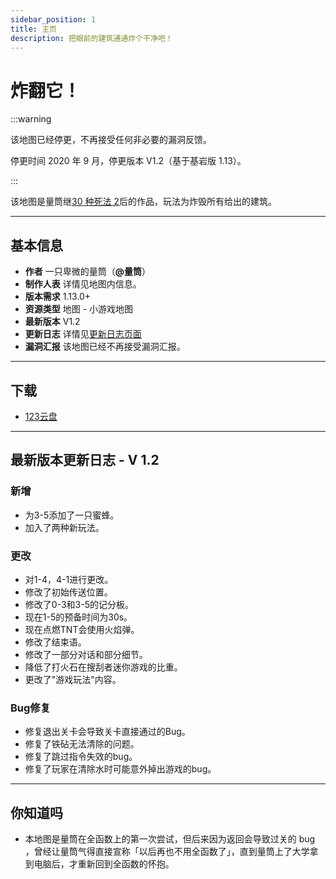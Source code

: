 ```yaml
---
sidebar_position: 1
title: 主页
description: 把眼前的建筑通通炸个干净吧！
---
```


# 炸翻它！

:::warning

该地图已经停更，不再接受任何非必要的漏洞反馈。

停更时间 2020 年 9 月，停更版本 V1.2（基于基岩版 1.13）。

:::

该地图是量筒继[30 种死法 2](../30_ways_to_die_2/homepage)后的作品，玩法为炸毁所有给出的建筑。

---

## 基本信息

- **作者** 一只卑微的量筒（**@量筒**）
- **制作人表** 详情见地图内信息。
- **版本需求** 1.13.0+
- **资源类型** 地图 - 小游戏地图
- **最新版本** V1.2
- **更新日志** 详情见[更新日志页面](update_log)
- **漏洞汇报** 该地图已经不再接受漏洞汇报。

---

## 下载

- [123云盘](https://www.123pan.com/s/t3TqVv-EPdkh)

---

## 最新版本更新日志 - V 1.2

### 新增

- 为3-5添加了一只蜜蜂。
- 加入了两种新玩法。

### 更改

- 对1-4，4-1进行更改。
- 修改了初始传送位置。
- 修改了0-3和3-5的记分板。
- 现在1-5的预备时间为30s。
- 现在点燃TNT会使用火焰弹。
- 修改了结束语。
- 修改了一部分对话和部分细节。
- 降低了打火石在搜刮者迷你游戏的比重。
- 更改了"游戏玩法"内容。

### Bug修复

- 修复退出关卡会导致关卡直接通过的Bug。
- 修复了铁砧无法清除的问题。
- 修复了跳过指令失效的bug。
- 修复了玩家在清除水时可能意外掉出游戏的bug。

---

## 你知道吗

- 本地图是量筒在全函数上的第一次尝试，但后来因为返回会导致过关的 bug ，曾经让量筒气得直接宣称「以后再也不用全函数了」，直到量筒上了大学拿到电脑后，才重新回到全函数的怀抱。
